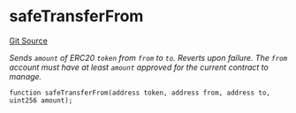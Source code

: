 # safeTransferFrom
[Git Source](https://github.com/zammdefi/ZAMM/blob/fa189555585feef833515e20b93171c09b0534a0/src/utils/TransferHelper.sol)

*Sends `amount` of ERC20 `token` from `from` to `to`.
Reverts upon failure.
The `from` account must have at least `amount` approved for
the current contract to manage.*


```solidity
function safeTransferFrom(address token, address from, address to, uint256 amount);
```

